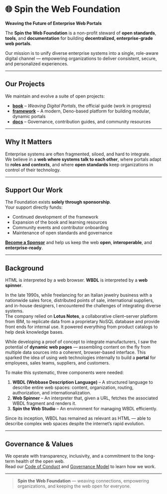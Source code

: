 # 🌐 Spin the Web Foundation

**Weaving the Future of Enterprise Web Portals**

The **Spin the Web Foundation** is a non-profit steward of **open standards**, **tools**, and **documentation** for building **decentralized, enterprise-grade web portals**.

Our mission is to unify diverse enterprise systems into a single, role-aware digital channel — empowering organizations to deliver consistent, secure, and personalized experiences.

---

## Our Projects

We maintain and evolve a suite of open projects:

- **[book](https://github.com/spintheweb/book)** – *Weaving Digital Portals*, the official guide (work in progress)
- **[framework](https://github.com/spintheweb/framework)** – A modern, Deno-based platform for building modular, dynamic portals
- **[docs](https://github.com/spintheweb/docs)** – Governance, contribution guides, and community resources

---

## Why It Matters

Enterprise systems are often fragmented, siloed, and hard to integrate.  
We believe in a **web where systems talk to each other**, where portals adapt to **roles and contexts**, and where **open standards** keep organizations in control of their technology.

---

## Support Our Work

The Foundation exists **solely through sponsorship**.  
Your support directly funds:

- Continued development of the framework
- Expansion of the book and learning resources
- Community events and contributor onboarding
- Maintenance of open standards and governance

[**Become a Sponsor**](https://github.com/sponsors/spintheweb) and help us keep the web **open**, **interoperable**, and **enterprise-ready**.

---

## Background

HTML is interpreted by a web browser. **WBDL** is interpreted by a **web spinner**.

In the late 1990s, while freelancing for an Italian jewelry business with a nationwide sales force, distributed points of sale, international suppliers, and in-house designers, I encountered the challenges of integrating diverse systems.  
The company relied on **Lotus Notes**, a collaborative client–server platform from IBM, to replicate data from a proprietary NoSQL database and provide front ends for internal use. It powered everything from product catalogs to help desk knowledge bases.

While developing a proof of concept to integrate manufacturers, I saw the potential of **dynamic web pages** — assembling content on the fly from multiple data sources into a coherent, browser-based interface. This sparked the idea of using web technologies internally to build a **portal** for employees, sales teams, suppliers, and customers.

To make this systematic, three components were needed:

1. **WBDL (Webbase Description Language)** – A structured language to describe entire web spaces: content, organization, routing, authorization, and internationalization.
2. **Web Spinner** – An interpreter that, given a URL, fetches the associated WBDL fragment and renders it.
3. **Spin the Web Studio** – An environment for managing WBDL efficiently.

Since its inception, WBDL has remained as relevant as HTML — able to describe complex web spaces despite the internet’s rapid evolution.

---

## Governance & Values

We operate with transparency, inclusivity, and a commitment to the long-term health of the open web.  
Read our [Code of Conduct](CODE_OF_CONDUCT.md) and [Governance Model](https://github.com/spintheweb/docs) to learn how we work.

---

> **Spin the Web Foundation** — weaving connections, empowering organizations, and keeping the web open for everyone.
